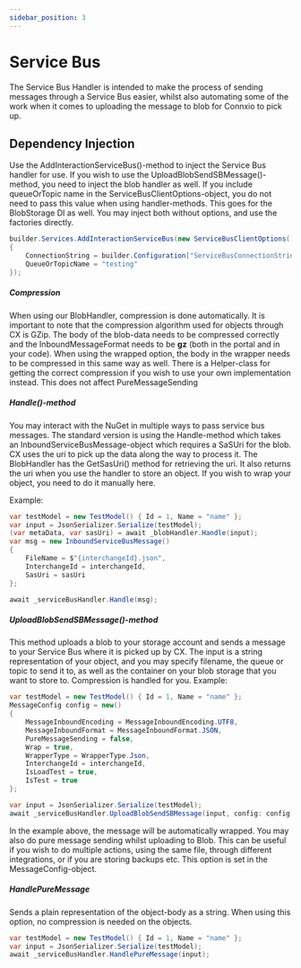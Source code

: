 ```yaml
---
sidebar_position: 3
---
```


# Service Bus
The Service Bus Handler is intended to make the process of sending messages through a Service Bus easier, whilst also automating some of the work when it comes to uploading the message to blob for Connxio to pick up.

## Dependency Injection
Use the AddInteractionServiceBus()-method to inject the Service Bus handler for use. If you wish to use the UploadBlobSendSBMessage()-method, you need to inject the blob handler as well. If you include queueOrTopic name in the ServiceBusClientOptions-object, you do not need to pass this value when using handler-methods. This goes for the BlobStorage DI as well. You may inject both without options, and use the factories directly.
```csharp
builder.Services.AddInteractionServiceBus(new ServiceBusClientOptions()
{
    ConnectionString = builder.Configuration["ServiceBusConnectionString"]!,
    QueueOrTopicName = "testing"
});
```

##### Compression
When using our BlobHandler, compression is done automatically. It is important to note that the compression algorithm used for objects through CX is GZip. The body of the blob-data needs to be compressed correctly and the InboundMessageFormat needs to be **gz** (both in the portal and in your code). When using the wrapped option, the body in the wrapper needs to be compressed in this same way as well. There is a Helper-class for getting the correct compression if you wish to use your own implementation instead. 
This does not affect PureMessageSending
 
##### Handle()-method
You may interact with the NuGet in multiple ways to pass service bus messages. The standard version is using the Handle-method which takes an InboundServiceBusMessage-object which requires a SaSUri for the blob. CX uses the uri to pick up the data along the way to process it. The BlobHandler has the GetSasUri() method for retrieving the uri. It also returns the uri when you use the handler to store an object. If you wish to wrap your object, you need to do it manually here.

Example:
```csharp
var testModel = new TestModel() { Id = 1, Name = "name" };
var input = JsonSerializer.Serialize(testModel);
(var metaData, var sasUri) = await _blobHandler.Handle(input);
var msg = new InboundServiceBusMessage()
{
    FileName = $"{interchangeId}.json",
    InterchangeId = interchangeId,
    SasUri = sasUri
};

await _serviceBusHandler.Handle(msg);
```

##### UploadBlobSendSBMessage()-method
This method uploads a blob to your storage account and sends a message to your Service Bus where it is picked up by CX. The input is a string representation of your object, and you may specify filename, the queue or topic to send it to, as well as the container on your blob storage that you want to store to. Compression is handled for you.
Example:
```csharp
var testModel = new TestModel() { Id = 1, Name = "name" };
MessageConfig config = new()
{
    MessageInboundEncoding = MessageInboundEncoding.UTF8,
    MessageInboundFormat = MessageInboundFormat.JSON,
    PureMessageSending = false,
    Wrap = true,
    WrapperType = WrapperType.Json,
    InterchangeId = interchangeId,
    IsLoadTest = true,
    IsTest = true
};

var input = JsonSerializer.Serialize(testModel);
await _serviceBusHandler.UploadBlobSendSBMessage(input, config: config);
```
In the example above, the message will be automatically wrapped.
You may also do pure message sending whilst uploading to Blob. This can be useful if you wish to do multiple actions, using the same file, through different integrations, or if you are storing backups etc. This option is set in the MessageConfig-object.



##### HandlePureMessage
Sends a plain representation of the object-body as a string. When using this option, no compression is needed on the objects. 
```csharp
var testModel = new TestModel() { Id = 1, Name = "name" };
var input = JsonSerializer.Serialize(testModel);
await _serviceBusHandler.HandlePureMessage(input);
```
